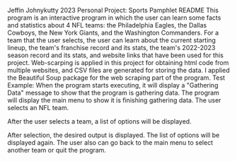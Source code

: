 Jeffin Johnykutty
2023 Personal Project: Sports Pamphlet
README
This program is an interactive program in which the user can learn some facts and statistics about 4 NFL teams: the Philadelphia Eagles, the Dallas Cowboys, the New York Giants, and the Washington Commanders. For a team that the user selects, the user can learn about the current starting lineup, the team's franchise record and its stats, the team's 2022-2023 season record and its stats, and website links that have been used for this project. Web-scarping is applied in this project for obtaining html code from multiple websites, and CSV files are generated for storing the data. I applied the Beautiful Soup package for the web scraping part of the program. 
Test Example: 
When the program starts executing, it will display a "Gathering Data" message to show that the program is gathering data. The program will display the main menu to show it is finishing gathering data. The user selects an NFL team.


After the user selects a team, a list of options will be displayed.


After selection, the desired output is displayed. The list of options will be displayed again. The user also can go back to the main menu to select another team or quit the program. 